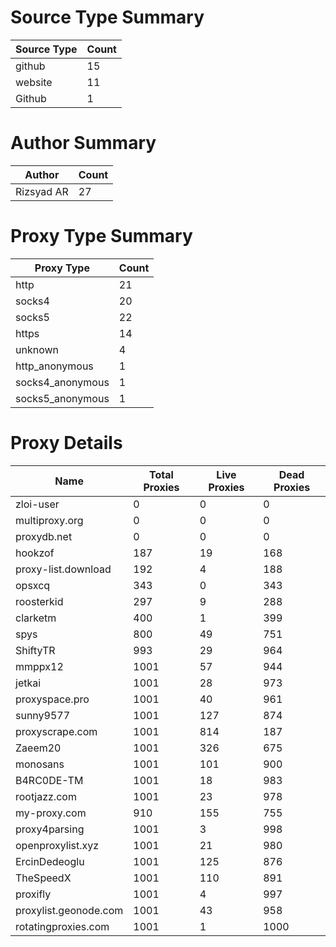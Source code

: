 # Source Type Summary

| Source Type | Count |
|-------------|-------|
| github | 15 |
| website | 11 |
| Github | 1 |


# Author Summary

| Author | Count |
|--------|-------|
| Rizsyad AR | 27 |


# Proxy Type Summary

| Proxy Type | Count |
|------------|-------|
| http | 21 |
| socks4 | 20 |
| socks5 | 22 |
| https | 14 |
| unknown | 4 |
| http_anonymous | 1 |
| socks4_anonymous | 1 |
| socks5_anonymous | 1 |


# Proxy Details

| Name | Total Proxies | Live Proxies | Dead Proxies |
|------|---------------|--------------|---------------|
| zloi-user | 0 | 0 | 0 |
| multiproxy.org | 0 | 0 | 0 |
| proxydb.net | 0 | 0 | 0 |
| hookzof | 187 | 19 | 168 |
| proxy-list.download | 192 | 4 | 188 |
| opsxcq | 343 | 0 | 343 |
| roosterkid | 297 | 9 | 288 |
| clarketm | 400 | 1 | 399 |
| spys | 800 | 49 | 751 |
| ShiftyTR | 993 | 29 | 964 |
| mmppx12 | 1001 | 57 | 944 |
| jetkai | 1001 | 28 | 973 |
| proxyspace.pro | 1001 | 40 | 961 |
| sunny9577 | 1001 | 127 | 874 |
| proxyscrape.com | 1001 | 814 | 187 |
| Zaeem20 | 1001 | 326 | 675 |
| monosans | 1001 | 101 | 900 |
| B4RC0DE-TM | 1001 | 18 | 983 |
| rootjazz.com | 1001 | 23 | 978 |
| my-proxy.com | 910 | 155 | 755 |
| proxy4parsing | 1001 | 3 | 998 |
| openproxylist.xyz | 1001 | 21 | 980 |
| ErcinDedeoglu | 1001 | 125 | 876 |
| TheSpeedX | 1001 | 110 | 891 |
| proxifly | 1001 | 4 | 997 |
| proxylist.geonode.com | 1001 | 43 | 958 |
| rotatingproxies.com | 1001 | 1 | 1000 |
